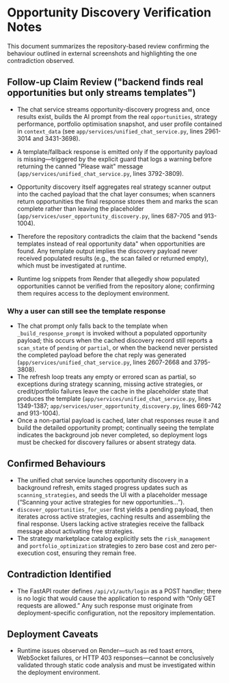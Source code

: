 # Opportunity Discovery Verification Notes

This document summarizes the repository-based review confirming the behaviour outlined in external screenshots and highlighting the one contradiction observed.

## Follow-up Claim Review ("backend finds real opportunities but only streams templates")
- The chat service streams opportunity-discovery progress and, once results exist, builds the AI prompt from the real `opportunities`, strategy performance, portfolio optimisation snapshot, and user profile contained in `context_data` (see `app/services/unified_chat_service.py`, lines 2961-3014 and 3431-3698).
- A template/fallback response is emitted only if the opportunity payload is missing—triggered by the explicit guard that logs a warning before returning the canned "Please wait" message (`app/services/unified_chat_service.py`, lines 3792-3809).
- Opportunity discovery itself aggregates real strategy scanner output into the cached payload that the chat layer consumes; when scanners return opportunities the final response stores them and marks the scan complete rather than leaving the placeholder (`app/services/user_opportunity_discovery.py`, lines 687-705 and 913-1004).
- Therefore the repository contradicts the claim that the backend "sends templates instead of real opportunity data" when opportunities are found. Any template output implies the discovery payload never received populated results (e.g., the scan failed or returned empty), which must be investigated at runtime.

- Runtime log snippets from Render that allegedly show populated opportunities cannot be verified from the repository alone; confirming them requires access to the deployment environment.

### Why a user can still see the template response
- The chat prompt only falls back to the template when `_build_response_prompt` is invoked without a populated opportunity payload; this occurs when the cached discovery record still reports a `scan_state` of `pending` or `partial`, or when the backend never persisted the completed payload before the chat reply was generated (`app/services/unified_chat_service.py`, lines 2607-2668 and 3795-3808).
- The refresh loop treats any empty or errored scan as partial, so exceptions during strategy scanning, missing active strategies, or credit/portfolio failures leave the cache in the placeholder state that produces the template (`app/services/unified_chat_service.py`, lines 1349-1387; `app/services/user_opportunity_discovery.py`, lines 669-742 and 913-1004).
- Once a non-partial payload is cached, later chat responses reuse it and build the detailed opportunity prompt; continually seeing the template indicates the background job never completed, so deployment logs must be checked for discovery failures or absent strategy data.

## Confirmed Behaviours
- The unified chat service launches opportunity discovery in a background refresh, emits staged progress updates such as `scanning_strategies`, and seeds the UI with a placeholder message (“Scanning your active strategies for new opportunities…”).
- `discover_opportunities_for_user` first yields a pending payload, then iterates across active strategies, caching results and assembling the final response. Users lacking active strategies receive the fallback message about activating free strategies.
- The strategy marketplace catalog explicitly sets the `risk_management` and `portfolio_optimization` strategies to zero base cost and zero per-execution cost, ensuring they remain free.

## Contradiction Identified
- The FastAPI router defines `/api/v1/auth/login` as a POST handler; there is no logic that would cause the application to respond with “Only GET requests are allowed.” Any such response must originate from deployment-specific configuration, not the repository implementation.

## Deployment Caveats
- Runtime issues observed on Render—such as red toast errors, WebSocket failures, or HTTP 403 responses—cannot be conclusively validated through static code analysis and must be investigated within the deployment environment.
